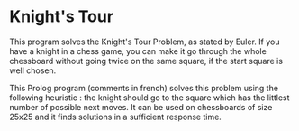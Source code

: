 # Knight's Tour

This program solves the Knight's Tour Problem, as stated by Euler. If you have a knight in a chess game,
you can make it go through the whole chessboard without going twice on the same square, if the start
square is well chosen.

This Prolog program (comments in french) solves this problem using the following heuristic : the knight
should go to the square which has the littlest number of possible next moves. It can be used on
chessboards of size 25x25 and it finds solutions in a sufficient response time.
